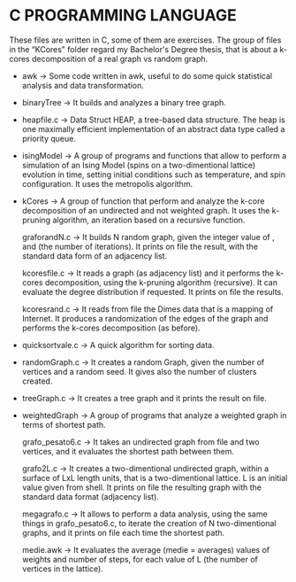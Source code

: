 # C PROGRAMMING LANGUAGE

These files are written in C, some of them are exercises. The group of files in the “KCores" folder regard my Bachelor's Degree thesis, that is about a k-cores decomposition of a real graph vs random graph.

- awk ->
	Some code written in awk, useful to do some quick statistical analysis and 	data transformation.

- binaryTree ->
	It builds and analyzes a binary tree graph.

- heapfile.c ->
	Data Struct HEAP, a tree-based data structure. The heap is one maximally efficient implementation of an abstract data type called a priority queue.

- isingModel ->
	A group of programs and functions that allow to perform a simulation of an Ising Model (spins on a two-dimentional lattice) evolution in time, setting initial conditions such as temperature, and spin configuration. It 	uses the metropolis algorithm.

- kCores ->
	A group of function that perform and analyze the k-core decomposition of an undirected and not weighted graph. It uses the k-pruning algorithm, an iteration based on a recursive function.

    graforandN.c -> 
	It builds N random graph, given the integer value of <Number of verices>, <Average degree> and <N> (the number of iterations). It prints on file the 	result, with the standard data form of an adjacency list.
	
    kcoresfile.c -> 
        It reads a graph (as adjacency list) and it performs the k-cores decomposition, using the k-pruning algorithm (recursive). It can evaluate the degree distribution if requested. It prints on file the results.
        
    kcoresrand.c ->
        It reads from file the Dimes data that is a mapping of Internet. It produces a 	randomization of the edges of the graph and performs the k-cores decomposition (as before).

- quicksortvale.c ->
	A quick algorithm for sorting data.

- randomGraph.c -> 
	It creates a random Graph, given the number of vertices and a random seed. 	It gives also 	the number of clusters created.

- treeGraph.c -> 
	It creates a tree graph and it prints the result on file.

- weightedGraph -> 
	A group of programs that analyze a weighted graph in terms of shortest 	path.

    grafo_pesato6.c -> 
	It takes an undirected graph from file and two vertices, and it evaluates the shortest path between them.

    grafo2L.c ->
    	It creates a two-dimentional undirected graph, within a surface of LxL length units, that is a two-dimentional lattice. L is an initial value given from shell. It prints on file the resulting graph with the standard data format (adjacency list).
    	
    megagrafo.c -> 
	It allows to perform a data analysis, using the same things in grafo_pesato6.c, to iterate the creation of N         two-dimentional graphs, and it prints on file each time the shortest path.
	
    medie.awk -> 
	It evaluates the average (medie = averages) values of weights and number 
	of steps, for each value of L (the number of vertices in the lattice).


